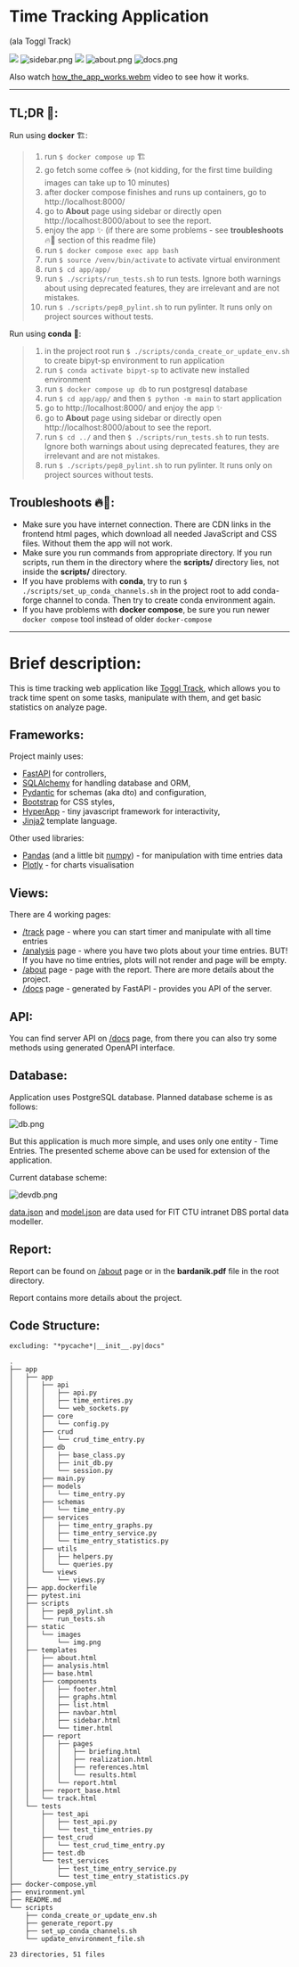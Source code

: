 # Time Tracking Application

(ala Toggl Track)

![](docs/images/track.png)
![sidebar.png](docs/images/sidebar.png)
![](docs/images/analysis.png)
![about.png](docs/images/about.png)
![docs.png](docs/images/docs.png)

Also watch [how_the_app_works.webm](doc%2Fhow_the_app_works.webm) video to see how it works.



***

## TL;DR 💨:

Run using **docker** 🏗:

> 1) run `$ docker compose up` 🏗
> 2) go fetch some coffee ☕ (not kidding, for the first time building images can take up to 10 minutes)
> 3) after docker compose finishes and runs up containers, go to http://localhost:8000/
> 4) go to **About** page using sidebar or directly open http://localhost:8000/about to see the report.
> 5) enjoy the app ✨ (if there are some problems - see **troubleshoots** 🔥🚒 section of this readme file)
> 6) run `$ docker compose exec app bash`
> 7) run `$ source /venv/bin/activate` to activate virtual environment
> 8) run `$ cd app/app/`
> 9) run `$ ./scripts/run_tests.sh` to run tests. Ignore both warnings about using deprecated features, they are
     irrelevant and are not mistakes.
> 10) run `$ ./scripts/pep8_pylint.sh` to run pylinter. It runs only on project sources without tests.


Run using **conda** 🐍:

> 1) in the project root run `$ ./scripts/conda_create_or_update_env.sh` to create bipyt-sp environment to run
     application
> 2) run `$ conda activate bipyt-sp` to activate new installed environment
> 3) run `$ docker compose up db` to run postgresql database
> 4) run `$ cd app/app/` and then `$ python -m main` to start application
> 5) go to http://localhost:8000/ and enjoy the app ✨
> 6) go to **About** page using sidebar or directly open http://localhost:8000/about to see the report.
> 7) run `$ cd ../` and then `$ ./scripts/run_tests.sh` to run tests. Ignore both warnings about using deprecated
     features, they are irrelevant and are not mistakes.
> 8) run `$ ./scripts/pep8_pylint.sh` to run pylinter. It runs only on project sources without tests.

## Troubleshoots 🔥🚒:

- Make sure you have internet connection. There are CDN links in the frontend html pages, which download all needed
  JavaScript and CSS files. Without them the app will not work.
- Make sure you run commands from appropriate directory. If you run scripts, run them in the directory where the
  **scripts/** directory lies, not inside the **scripts/** directory.
- If you have problems with **conda**, try to run `$ ./scripts/set_up_conda_channels.sh` in the project root to add
  conda-forge channel to conda. Then try to create conda environment again.
- If you have problems with **docker compose**, be sure you run newer `docker compose` tool instead of
  older `docker-compose`

***

# Brief description:

This is time tracking web application like [Toggl Track](https://toggl.com/), which allows you to track time spent on some tasks, manipulate with them, and get basic statistics on analyze page. 

## Frameworks:

Project mainly uses:
- [FastAPI](https://fastapi.tiangolo.com/) for controllers, 
- [SQLAlchemy](https://www.sqlalchemy.org/) for handling database and ORM, 
- [Pydantic](https://docs.pydantic.dev/) for schemas (aka dto) and configuration, 
- [Bootstrap](https://getbootstrap.com/) for CSS styles, 
- [HyperApp](https://github.com/jorgebucaran/hyperapp) - tiny javascript
framework for interactivity, 
- [Jinja2](https://jinja.palletsprojects.com/en/3.1.x/) template language.


Other used libraries:
- [Pandas](https://pandas.pydata.org/) (and a little bit [numpy](https://numpy.org/)) - for manipulation with time entries data
- [Plotly](https://plotly.com/) - for charts visualisation


## Views:

There are 4 working pages:
- [/track](http://localhost:8000/track) page - where you can start timer and manipulate with all time entries
- [/analysis](http://localhost:8000/analysis) page - where you have two plots about your time entries. BUT! If you have no time entries, plots will not render and page will be empty.
- [/about](http://localhost:8000/about) page - page with the report. There are more details about the project.
- [/docs](http://localhost:8000/docs) page - generated by FastAPI - provides you API of the server.

## API:

You can find server API on [/docs](http://localhost:8000/docs) page, from there you can also try some methods using generated OpenAPI interface.

## Database:

Application uses PostgreSQL database. Planned database scheme is as follows:

![db.png](docs/images/db.png)

But this application is much more simple, and uses only one entity - Time Entries. The presented scheme above can be used for extension of the application.

Current database scheme:

![devdb.png](docs/images/devdb.png)

[data.json](docs%2Fdb%2Fdata.json) and [model.json](docs%2Fdb%2Fmodel.json) are data used for FIT CTU intranet DBS portal data modeller.

## Report:

Report can be found on [/about](http://localhost:8000/about) page or in the **bardanik.pdf** file in the root directory.

Report contains more details about the project.

## Code Structure:

    excluding: "*pycache*|__init__.py|docs"

```text
.
├── app
│   ├── app
│   │   ├── api
│   │   │   ├── api.py
│   │   │   ├── time_entires.py
│   │   │   └── web_sockets.py
│   │   ├── core
│   │   │   └── config.py
│   │   ├── crud
│   │   │   └── crud_time_entry.py
│   │   ├── db
│   │   │   ├── base_class.py
│   │   │   ├── init_db.py
│   │   │   └── session.py
│   │   ├── main.py
│   │   ├── models
│   │   │   └── time_entry.py
│   │   ├── schemas
│   │   │   └── time_entry.py
│   │   ├── services
│   │   │   ├── time_entry_graphs.py
│   │   │   ├── time_entry_service.py
│   │   │   └── time_entry_statistics.py
│   │   ├── utils
│   │   │   ├── helpers.py
│   │   │   └── queries.py
│   │   └── views
│   │       └── views.py
│   ├── app.dockerfile
│   ├── pytest.ini
│   ├── scripts
│   │   ├── pep8_pylint.sh
│   │   └── run_tests.sh
│   ├── static
│   │   └── images
│   │       └── img.png
│   ├── templates
│   │   ├── about.html
│   │   ├── analysis.html
│   │   ├── base.html
│   │   ├── components
│   │   │   ├── footer.html
│   │   │   ├── graphs.html
│   │   │   ├── list.html
│   │   │   ├── navbar.html
│   │   │   ├── sidebar.html
│   │   │   └── timer.html
│   │   ├── report
│   │   │   ├── pages
│   │   │   │   ├── briefing.html
│   │   │   │   ├── realization.html
│   │   │   │   ├── references.html
│   │   │   │   └── results.html
│   │   │   └── report.html
│   │   ├── report_base.html
│   │   └── track.html
│   └── tests
│       ├── test_api
│       │   ├── test_api.py
│       │   └── test_time_entries.py
│       ├── test_crud
│       │   └── test_crud_time_entry.py
│       ├── test.db
│       └── test_services
│           ├── test_time_entry_service.py
│           └── test_time_entry_statistics.py
├── docker-compose.yml
├── environment.yml
├── README.md
└── scripts
    ├── conda_create_or_update_env.sh
    ├── generate_report.py
    ├── set_up_conda_channels.sh
    └── update_environment_file.sh

23 directories, 51 files

```